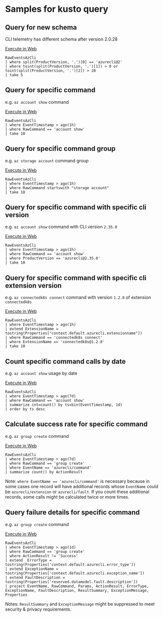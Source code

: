 # Samples for kusto query

## Query for new schema
CLI telemetry has different schema after version 2.0.28

[Execute in Web](https://dataexplorer.azure.com/clusters/ddazureclients/databases/AzureCli?query=H4sIAAAAAAAAAwtKLHctS80rKXascs7J5KpRKM9ILUpVKC7IySzRCCjKTylNLglLLSrOzM/TUVDXU9eMNohVsLVVUE+sKi1KTc7JdDBSh+sqyc/MK9HAo9cwVlPBTsFAIb+IsFojsFojC6DpJYnZqQqmAIl8AharAAAA)
```
RawEventsAzCli
| where split(ProductVersion, '.')[0] == 'azurecli@2'
| where toint(split(ProductVersion, '.')[1]) > 0 or toint(split(ProductVersion, '.')[2]) > 28
| take 5
```

## Query for specific command
e.g. `az account show` command

[Execute in Web](https://dataexplorer.azure.com/clusters/ddazureclients/databases/AzureCli?query=H4sIAAAAAAAAAwtKLHctS80rKXascs7J5KpRKM9ILUpVAIuFZOamFpck5hYo2CkkpudrGGZowhUEJZY75+fmJualKNjaKqgnJifnl+aVKBRn5JerAxWVJGanKhgaAABH9KmYXgAAAA==)
```
RawEventsAzCli
| where EventTimestamp > ago(1h)
| where RawCommand == 'account show'
| take 10
```

## Query for specific command group
e.g. `az storage account` command group

[Execute in Web](https://dataexplorer.azure.com/clusters/ddazureclients/databases/AzureCli?query=H4sIAAAAAAAAAz3KQQqAIBAAwHuvWDzVLT8QhPQB6QOLLSqlhm4J0eOLDl2H0VinkyKX8VKbb26ojjLBZ7MPVBjDDgOgTa103R80VpVCwLjAWzKX6tmBKJwyWgI0Jh2RxfsZVwLZP6LV9udpAAAA)
```
RawEventsAzCli
| where EventTimestamp > ago(1h)
| where RawCommand startswith "storage account"
| take 10
```

## Query for specific command with specific cli version
e.g. `az account show` command with CLI version `2.35.0`

[Execute in Web](https://dataexplorer.azure.com/clusters/ddazureclients/databases/AzureCli?query=H4sIAAAAAAAAAz3KsQqDMBAA0L1fcZt1Ea04Wlqku0hxP+LRhJpcSS4GpB9ftOD6eAOmx0JOwn3tZnP6QtLkCXZ7GktB0H7gCvjic6XzIwyYOrYW3QRtCxkqxdEJBM0pO1LveYpKRvLBsPvHNXpSs7ldiropyu0Kvgmq8gc6Rz0AigAAAA==)
```
RawEventsAzCli
| where EventTimestamp > ago(1h)
| where RawCommand == 'account show'
| where ProductVersion == 'azurecli@2.35.0'
| take 10
```

## Query for specific command with specific cli extension version
e.g. `az connectedk8s connect` command with version `1.2.8` of extension `connectedk8s`

[Execute in Web](https://dataexplorer.azure.com/clusters/ddazureclients/databases/AzureCli?query=H4sIAAAAAAAAA12OvQ6CQBCEe59iQwM0F7GiwWgIrTHEzlhsYMUL3B25W8QQH97D+BOtJjv5ZmdKHIsraXbbKe/k4g7jhSzB0ztIRY5R9bAGbEyUXGIP0I1J11DM4qTRO1QEGbBxbKVuor01PVmW5I5BZTR7XtR0xqFjgdNgqeqkoHda+3Rwij/FJY65UQp9Q5ZB6B9oqpjqNnXwOsLvyt8Nf/wmESuRzjRjS5AsH7YF5vDsAAAA)
```
RawEventsAzCli
| where EventTimestamp > ago(1h)
| extend ExtensionName = tostring(Properties["context.default.azurecli.extensionname"])
| where RawCommand == 'connectedk8s connect'
| where ExtensionName == 'connectedk8s@1.2.8'
| take 10
```

## Count specific command calls by date
e.g. `az account show` usage by date

[Execute in Web](https://dataexplorer.azure.com/clusters/ddazureclients/databases/AzureCli?query=H4sIAAAAAAAAA1WMwQrCMBAF737FuzUFL548RZDiDxR/YJssNmASyW4NFj/eEkHwOjPMSPXy5KRyXod72L1RZy6Mxq4hsijFB06gWzZH3/+CkeqQY6TkYS06ci4vSSFzrt0WybK5ElaGS2qbMz2mF1TsFJL5/+9xaOtcPJdvBc/iPgod8yqdAAAA)
```
RawEventsAzCli
| where EventTimestamp > ago(7d)
| where RawCommand == 'account show'
| summarize cnt=count() by ts=bin(EventTimestamp, 1d)
| order by ts desc 
```

## Calculate success rate for specific command
e.g. `az group create` command

[Execute in Web](https://dataexplorer.azure.com/clusters/ddazureclients/databases/AzureCli?query=H4sIAAAAAAAAA1XMwQrCMBAE0Ltfsbe2J4+eKpTi1UPwB9Z0qYEkWzYbg8GPb60geBuGN2OwXJ4UNQ119O7whvIgIdi7mwuUFMMCZ8CZ29PU/YDBMnIIGCfoe2hm4byAFUKl5v/lioF2gzULWe+O9jv8uJS3KK4SWM5R2w7uLxisOo6GUva6AvX30C+gAAAA)
```
RawEventsAzCli
| where EventTimestamp > ago(7d)
| where RawCommand == 'group create'
| where EventName == 'azurecli/command'
| summarize count() by ActionResult
```
Note: `where EventName == 'azurecli/command'` is necessary because in some cases one record will have additional records whose `EventName` could be `azurecli/extension` or `azurecli/fault`. If you count these additional records, some calls might be calculated twice or more times.

## Query failure details for specific command
e.g. `az group create` command

[Execute in Web](https://dataexplorer.azure.com/clusters/ddazureclients/databases/AzureCli?query=H4sIAAAAAAAAA52Ry2rDMBBF9/0KdeUEhKEf4EJI3V1LcLIrJQzS1FGxHozGcRL68ZVtGseUbroV554Z3amgK4/oOK4u68bcfYnugIRieNsZi5HBBvEooPaLB728AhV0a28tOC2KQmQ1+TYIRQiM2RVaKTbeVRjbhsV9wratUhhjT+CJMYVFSeRpdw4oCsE+MhlXLzbkAxIbjG+Z8o4TnGv8gOTJ4dISqsbk2Cf3nKLZ+3IylieFoZ/7CvYf0p/03qX4TPzck08YFZmB+MtNGJGOqHMNqTyvscnHIXrKjuJA/hMVj23368qbXqXYAIGNclajnAqT86/KXwsm25DZtklI5xv+JR0B6hSZ9v4GVmNP5AkCAAA=)
```
RawEventsAzCli
| where EventTimestamp > ago(1d)
| where RawCommand == 'group create'
| where ActionResult != 'Success'
| extend  ErrorType = tostring(Properties['context.default.azurecli.error_type'])
| extend ExceptionName = tostring(Properties['context.default.azurecli.exception_name'])
| extend FaultDescription = tostring(Properties['reserved.datamodel.fault.description'])
| project EventName, RawCommand, Params, ActionResult, ErrorType, ExceptionName, FaultDescription, ResultSummary, ExceptionMessage, Properties
```
Notes: `ResultSummary` and `ExceptionMessage` might be suppressed to meet security & privacy requirements.
